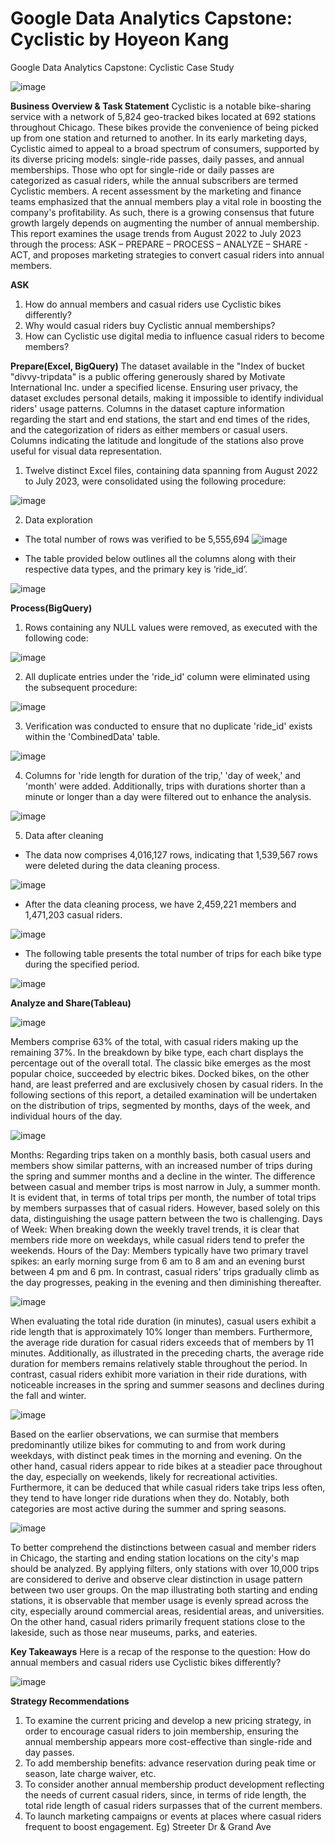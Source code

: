 # Google Data Analytics Capstone: Cyclistic by Hoyeon Kang
Google Data Analytics Capstone: Cyclistic Case Study

![image](https://github.com/HoyeonJoeKang/Google_Data_Analytics_Certificate_Cyclistic_Hoyeon_Kang/assets/126655433/896310c3-9d5c-4820-bff7-a994ea90140b)




**Business Overview & Task Statement**
Cyclistic is a notable bike-sharing service with a network of 5,824 geo-tracked bikes located at 692 stations throughout Chicago. These bikes provide the convenience of being picked up from one station and returned to another. In its early marketing days, Cyclistic aimed to appeal to a broad spectrum of consumers, supported by its diverse pricing models: single-ride passes, daily passes, and annual memberships. Those who opt for single-ride or daily passes are categorized as casual riders, while the annual subscribers are termed Cyclistic members. 
A recent assessment by the marketing and finance teams emphasized that the annual members play a vital role in boosting the company's profitability. As such, there is a growing consensus that future growth largely depends on augmenting the number of annual membership. 
This report examines the usage trends from August 2022 to July 2023 through the process: ASK – PREPARE – PROCESS – ANALYZE – SHARE - ACT, and proposes marketing strategies to convert casual riders into annual members.


**ASK**
1. How do annual members and casual riders use Cyclistic bikes differently? 
2. Why would casual riders buy Cyclistic annual memberships? 
3. How can Cyclistic use digital media to influence casual riders to become members?



**Prepare(Excel, BigQuery)**
  The dataset available in the "Index of bucket "divvy-tripdata" is a public offering generously shared by Motivate International Inc. under a specified license. Ensuring user privacy, the dataset excludes personal details, making it impossible to identify individual riders' usage patterns.
Columns in the dataset capture information regarding the start and end stations, the start and end times of the rides, and the categorization of riders as either members or casual users. Columns indicating the latitude and longitude of the stations also prove useful for visual data representation.

1.	Twelve distinct Excel files, containing data spanning from August 2022 to July 2023, were consolidated using the following procedure:


![image](https://github.com/HoyeonJoeKang/Google_Data_Analytics_Certificate_Cyclistic_Hoyeon_Kang/assets/126655433/bb1c1523-2274-40a0-b03b-dd09e1970b81)

















2.	Data exploration

-	The total number of rows was verified to be 5,555,694
![image](https://github.com/HoyeonJoeKang/Google-Data-Analytics-Capstone-Cyclistic-by-Hoyeon_Kang/assets/126655433/a792210b-a056-40b5-adf2-308ccadc3663)


-	The table provided below outlines all the columns along with their respective data types, and the primary key is ‘ride_id’.



![image](https://github.com/HoyeonJoeKang/Google_Data_Analytics_Certificate_Cyclistic_Hoyeon_Kang/assets/126655433/e9df0847-ca3c-4812-9be7-9cd72eb3292a)




















**Process(BigQuery)**
1.	Rows containing any NULL values were removed, as executed with the following code:

![image](https://github.com/HoyeonJoeKang/Google_Data_Analytics_Certificate_Cyclistic_Hoyeon_Kang/assets/126655433/1d259ab9-9dfd-4308-ab0e-68c57e981cb7)








2.	All duplicate entries under the 'ride_id' column were eliminated using the subsequent procedure:

![image](https://github.com/HoyeonJoeKang/Google_Data_Analytics_Certificate_Cyclistic_Hoyeon_Kang/assets/126655433/a39755e0-73f4-43b3-8df6-0ef52e9c8dbe)







3.	Verification was conducted to ensure that no duplicate 'ride_id' exists within the 'CombinedData' table.

![image](https://github.com/HoyeonJoeKang/Google_Data_Analytics_Certificate_Cyclistic_Hoyeon_Kang/assets/126655433/2b3ba63b-5586-40b3-9fae-4224555134a0)




4.	Columns for 'ride length for duration of the trip,' 'day of week,' and 'month' were added. Additionally, trips with durations shorter than a minute or longer than a day were filtered out to enhance the analysis.

![image](https://github.com/HoyeonJoeKang/Google_Data_Analytics_Certificate_Cyclistic_Hoyeon_Kang/assets/126655433/ed7a9ad0-2a06-47b6-bcf7-a1eae1753bc5)


























5.	Data after cleaning

-	The data now comprises 4,016,127 rows, indicating that 1,539,567 rows were deleted during the data cleaning process.

![image](https://github.com/HoyeonJoeKang/Google_Data_Analytics_Certificate_Cyclistic_Hoyeon_Kang/assets/126655433/629a5c1c-54ea-4a03-bf91-4f2dde30cc0d)


-	After the data cleaning process, we have 2,459,221 members and 1,471,203 casual riders.

![image](https://github.com/HoyeonJoeKang/Google_Data_Analytics_Certificate_Cyclistic_Hoyeon_Kang/assets/126655433/fbe416ff-4f28-4bf0-b4c1-304e7e033bf5)



-	The following table presents the total number of trips for each bike type during the specified period.

![image](https://github.com/HoyeonJoeKang/Google_Data_Analytics_Certificate_Cyclistic_Hoyeon_Kang/assets/126655433/eae669e9-988d-4acf-9e06-115d0b52a271)














**Analyze and Share(Tableau)**

![image](https://github.com/HoyeonJoeKang/Google_Data_Analytics_Certificate_Cyclistic_Hoyeon_Kang/assets/126655433/da3fba8f-ebde-4da9-8c31-13435ae2b661)



Members comprise 63% of the total, with casual riders making up the remaining 37%. In the breakdown by bike type, each chart displays the percentage out of the overall total. The classic bike emerges as the most popular choice, succeeded by electric bikes. Docked bikes, on the other hand, are least preferred and are exclusively chosen by casual riders. 
In the following sections of this report, a detailed examination will be undertaken on the distribution of trips, segmented by months, days of the week, and individual hours of the day.


![image](https://github.com/HoyeonJoeKang/Google_Data_Analytics_Certificate_Cyclistic_Hoyeon_Kang/assets/126655433/c53cd938-9db7-4bec-9ce2-c088c979c027)













 
 

Months: Regarding trips taken on a monthly basis, both casual users and members show similar patterns, with an increased number of trips during the spring and summer months and a decline in the winter. The difference between casual and member trips is most narrow in July, a summer month. It is evident that, in terms of total trips per month, the number of total trips by members surpasses that of casual riders. However, based solely on this data, distinguishing the usage pattern between the two is challenging.
Days of Week: When breaking down the weekly travel trends, it is clear that members ride more on weekdays, while casual riders tend to prefer the weekends.
Hours of the Day: Members typically have two primary travel spikes: an early morning surge from 6 am to 8 am and an evening burst between 4 pm and 6 pm. In contrast, casual riders' trips gradually climb as the day progresses, peaking in the evening and then diminishing thereafter.



![image](https://github.com/HoyeonJoeKang/Google_Data_Analytics_Certificate_Cyclistic_Hoyeon_Kang/assets/126655433/e8f6b86c-8253-423d-a9db-d8029f54c5e6)






When evaluating the total ride duration (in minutes), casual users exhibit a ride length that is approximately 10% longer than members. Furthermore, the average ride duration for casual riders exceeds that of members by 11 minutes. Additionally, as illustrated in the preceding charts, the average ride duration for members remains relatively stable throughout the period. In contrast, casual riders exhibit more variation in their ride durations, with noticeable increases in the spring and summer seasons and declines during the fall and winter.




![image](https://github.com/HoyeonJoeKang/Google_Data_Analytics_Certificate_Cyclistic_Hoyeon_Kang/assets/126655433/f5451d04-608e-45cd-bf4b-648fccc26e1f)





Based on the earlier observations, we can surmise that members predominantly utilize bikes for commuting to and from work during weekdays, with distinct peak times in the morning and evening. On the other hand, casual riders appear to ride bikes at a steadier pace throughout the day, especially on weekends, likely for recreational activities. Furthermore, it can be deduced that while casual riders take trips less often, they tend to have longer ride durations when they do. Notably, both categories are most active during the summer and spring seasons.


![image](https://github.com/HoyeonJoeKang/Google_Data_Analytics_Certificate_Cyclistic_Hoyeon_Kang/assets/126655433/38d4abbb-b623-4254-82f0-fddb97863132)



To better comprehend the distinctions between casual and member riders in Chicago, the starting and ending station locations on the city's map should be analyzed. By applying filters, only stations with over 10,000 trips are considered to derive and observe clear distinction in usage pattern between two user groups.
On the map illustrating both starting and ending stations, it is observable that member usage is evenly spread across the city, especially around commercial areas, residential areas, and universities. On the other hand, casual riders primarily frequent stations close to the lakeside, such as those near museums, parks, and eateries.


**Key Takeaways**
Here is a recap of the response to the question: How do annual members and casual riders use Cyclistic bikes differently?


![image](https://github.com/HoyeonJoeKang/Google_Data_Analytics_Certificate_Cyclistic_Hoyeon_Kang/assets/126655433/438c843b-a3be-402b-a737-6064ba69c261)



**Strategy Recommendations**
1.	To examine the current pricing and develop a new pricing strategy, in order to encourage casual riders to join membership, ensuring the annual membership appears more cost-effective than single-ride and day passes.
2.	To add membership benefits: advance reservation during peak time or season, late charge waiver, etc.
3.	To consider another annual membership product development reflecting the needs of current casual riders, since, in terms of ride length, the total ride length of casual riders surpasses that of the current members.
4.	To launch marketing campaigns or events at places where casual riders frequent to boost engagement. Eg) Streeter Dr & Grand Ave
